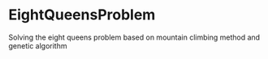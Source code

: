 # EightQueensProblem
Solving the eight queens problem based on mountain climbing method and genetic algorithm
